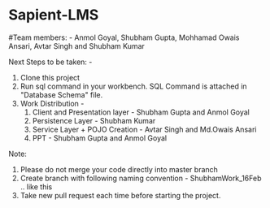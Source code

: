 # Sapient-LMS

#Team members: - Anmol Goyal, Shubham Gupta, Mohhamad Owais Ansari, Avtar Singh and Shubham Kumar

Next Steps to be taken: -
  1. Clone this project
  2. Run sql command in your workbench. SQL Command is attached in "Database Schema" file.
  3. Work Distribution -
      1. Client and Presentation layer - Shubham Gupta and Anmol Goyal
      2. Persistence Layer - Shubham Kumar
      3. Service Layer + POJO Creation - Avtar Singh and Md.Owais Ansari
      4. PPT - Shubham Gupta and Anmol Goyal
    
Note:
  1. Please do not merge your code directly into master branch
  2. Create branch with following naming convention - ShubhamWork_16Feb .. like this
  3. Take new pull request each time before starting the project.
